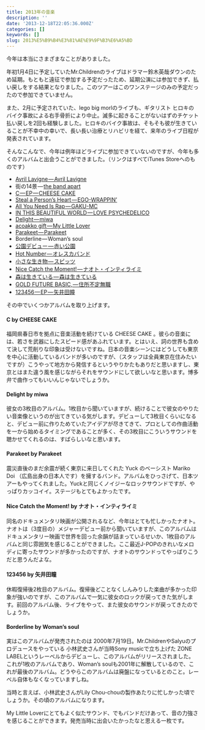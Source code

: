 ```yaml
---
title: 2013年の音楽
description: ''
date: '2013-12-18T22:05:36.000Z'
categories: []
keywords: []
slug: 2013%E5%B9%B4%E3%81%AE%E9%9F%B3%E6%A5%BD
---
```

今年は本当にさまざまなことがありました。

年初1月4日に予定していたMr.Childrenのライブはドラマー鈴木英哉ダウンのため延期。もともと遠征で参加する予定だったため、延期公演には参加できず、払い戻しをする結果となりました。このツアーはこのワンステージのみの予定だったので参加できていません。

また、2月に予定されていた、lego big morlのライブも、ギタリスト ヒロキのバイク事故による右手骨折により中止。滅多に起きることがないはずのチケット払い戻しを2回も経験しました。ヒロキのバイク事故は、そもそも彼が生きていることが不幸中の幸いで、長い長い治療とリハビリを経て、来年のライブ日程が発表されています。

そんなこんなで、今年は例年ほどライブに参加できていないのですが、今年も多くのアルバムと出会うことができました。（リンクはすべてiTunes Storeへのものです）

*   [Avril Lavigne — Avril Lavigne](https://itunes.apple.com/jp/album/avril-lavigne/id709175260?uo=4)
*   街の14景 — [the band apart](https://itunes.apple.com/jp/artist/the-band-apart/id337049414?uo=4)
*   [C — EP — CHEESE CAKE](https://itunes.apple.com/jp/album/c-ep/id709005072?uo=4)
*   [Steal a Person’s Heart — EGO-WRAPPIN’](https://itunes.apple.com/jp/album/steal-a-persons-heart/id626688193?uo=4)
*   [All You Need Is Rap — GAKU-MC](https://itunes.apple.com/jp/album/all-you-need-is-rap/id636489672?uo=4)
*   [IN THIS BEAUTIFUL WORLD — LOVE PSYCHEDELICO](https://itunes.apple.com/jp/album/in-this-beautiful-world/id623087916?uo=4)
*   [Delight — miwa](https://itunes.apple.com/jp/album/delight/id641483872?uo=4)
*   [acoakko gift — My Little Lover](https://itunes.apple.com/jp/album/acoakko-gift/id735262266?uo=4)
*   [Parakeet — Parakeet](https://itunes.apple.com/jp/album/parakeet/id660579622?uo=4)
*   Borderline — Woman’s soul
*   [公園デビュー — 赤い公園](https://itunes.apple.com/jp/album/ko-en-debut/id715888035?uo=4)
*   [Hot Number — オレスカバンド](https://itunes.apple.com/jp/album/hot-number/id602911896?uo=4)
*   [小さな生き物 — スピッツ](https://itunes.apple.com/jp/album/chiisanaikimono/id684861868?uo=4)
*   [Nice Catch the Moment! — ナオト・インティライミ](https://itunes.apple.com/jp/album/nice-catch-the-moment!/id635203399?uo=4)
*   [森は生きている — 森は生きている](https://itunes.apple.com/jp/album/senha-shengkiteiru/id681808140?uo=4)
*   [GOLD FUTURE BASIC, — 住所不定無職](https://itunes.apple.com/jp/album/gold-future-basic/id714906346?uo=4)
*   [123456 — EP — 矢井田瞳](https://itunes.apple.com/jp/album/123456-ep/id698392194?uo=4)

その中でいくつかアルバムを取り上げます。

#### C by CHEESE CAKE

福岡県春日市を拠点に音楽活動を続けている CHEESE CAKE 。彼らの音楽には、若さを武器にしたスピード感があふれています。とはいえ、詞の世界も含めて決して荒削りな印象は受けないですね。日本の音楽シーンにはどうしても東京を中心に活動しているバンドが多いのですが、（スタッフは全員東京在住みたいですが）こうやって地方から発信するというやりかたもありだと思いますし、東京とはまた違う風を感じながらそれをサウンドにして欲しいなと思います。博多弁で曲作ってもいいんじゃないでしょうか。

#### Delight by miwa

彼女の3枚目のアルバム。1枚目から聞いていますが、続けることで彼女のやりたい音楽像というのが出てきている気がします。デビューして3枚目くらいになると、デビュー前に作りためていたアイデアが尽きてきて、プロとしての作曲活動を一から始めるタイミングであることが多く、その3枚目にこういうサウンドを聴かせてくれるのは、すばらしいなと思います。

#### Parakeet by Parakeet

震災直後のまだ余震が続く東京に来日してくれた Yuck のベーシスト Mariko Doi （広島出身の日本人です）を擁するバンド。アルバムをひっさげて、日本ツアーもやってくれました。Yuckと同じくノイジーなロックサウンドですが、やっぱりカッコイイ。ステージもとてもよかったです。

#### Nice Catch the Moment! by ナオト・インティライミ

同名のドキュメンタリ映画が公開されるなど、今年はとても忙しかったナオト。ナオトは（3度目の）メジャーデビュー前から聞いていますが、このアルバムはドキュメンタリー映画で世界を回った余韻が詰まっているせいか、1枚目のアルバムと同じ雰囲気を感じることができました。ここ最近J-POPのきれいなメロディに寄ったサウンドが多かったのですが、ナオトのサウンドってやっぱりこうだと思うんだよな。

#### 123456 by 矢井田瞳

休暇復帰後2枚目のアルバム。復帰後どことなくしんみりした楽曲が多かった印象が強いのですが、このアルバムで一気に彼女のロックが戻ってきた気がします。前回のアルバム後、ライブをやって、また彼女のサウンドが戻ってきたのでしょうか。

#### Borderline by Woman’s soul

実はこのアルバムが発売されたのは 2000年7月19日。Mr.ChildrenやSalyuのプロデュースをやっている 小林武史さんが当時Sony musicで立ち上げた ZONE LABELというレーベルからデビューし、このアルバムがリリースされました。これが1枚のアルバムであり、Woman’s soulも2001年に解散しているので、これが最後のアルバム。どうやらこのアルバムは廃盤になっているとのこと。レーベル自体もなくなっていますしね。

当時と言えば、小林武史さんがLily Chou-chouの製作あたりに忙しかった頃でしょうか。その頃のアルバムになります。

My Little Loverにとてもよく似たサウンド、でもバンドだけあって、音の力強さを感じることができます。発売当時に出会いたかったなと思える一枚です。